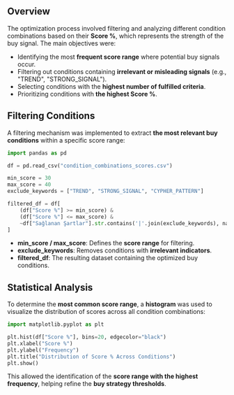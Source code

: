 ## Overview

The optimization process involved filtering and analyzing different condition combinations based on their **Score %**, which represents the strength of the buy signal. The main objectives were:

- Identifying the most **frequent score range** where potential buy signals occur.
- Filtering out conditions containing **irrelevant or misleading signals** (e.g., "TREND", "STRONG_SIGNAL").
- Selecting conditions with the **highest number of fulfilled criteria**.
- Prioritizing conditions with **the highest Score %**.

## Filtering Conditions

A filtering mechanism was implemented to extract **the most relevant buy conditions** within a specific score range:

```python
import pandas as pd

df = pd.read_csv("condition_combinations_scores.csv")
```


```python
min_score = 30
max_score = 40
exclude_keywords = ["TREND", "STRONG_SIGNAL", "CYPHER_PATTERN"]

filtered_df = df[
    (df["Score %"] >= min_score) & 
    (df["Score %"] <= max_score) & 
    ~df["Sağlanan Şartlar"].str.contains('|'.join(exclude_keywords), na=False)
]
```

- **min_score / max_score**: Defines the **score range** for filtering.
- **exclude_keywords**: Removes conditions with **irrelevant indicators**.
- **filtered_df**: The resulting dataset containing the optimized buy conditions.

## Statistical Analysis

To determine the **most common score range**, a **histogram** was used to visualize the distribution of scores across all condition combinations:

```python
import matplotlib.pyplot as plt

plt.hist(df["Score %"], bins=20, edgecolor="black")
plt.xlabel("Score %")
plt.ylabel("Frequency")
plt.title("Distribution of Score % Across Conditions")
plt.show()
```

This allowed the identification of the **score range with the highest frequency**, helping refine the **buy strategy thresholds**.

